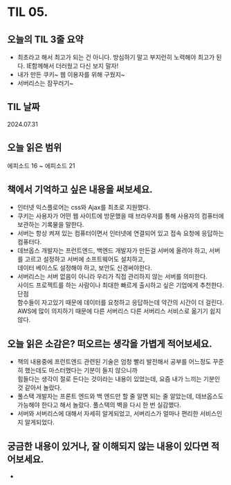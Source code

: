 # TIL 05. 


## 오늘의 TIL 3줄 요약

- 최초라고 해서 최고가 되는 건 아니다. 방심하기 말고 부지런히 노력해야 최고가 된다. IE함께해서 더러웠고 다신 보지 말자!
- 내가 만든 쿠키~ 웹 이용자를 위해 구웠지~
- 서버리스는 잠꾸러기~

## TIL 날짜

2024.07.31


## 오늘 읽은 범위

에피소드 16 ~ 에피소드 21


## 책에서 기억하고 싶은 내용을 써보세요.

- 인터넷 익스플로어는 css와 Ajax를 최초로 지원했다.
- 쿠키는 사용자가 어떤 웹 사이트에 방문했을 때 브라우저를 통해 사용자의 컴퓨터에 보관하는 기록물을 말한다.
- 서버는 항상 켜져 있는 컴퓨터이면서 인터넷에 연결되어 있고 접속 요청에 응답하는 컴퓨터다.
- 데브옵스 개발자는 프런트엔드, 백엔드 개발자가 만든걸 서버에 올려야 하고, 서버를 고르고 설정하고 서버에 소프트웨어도 설치하고,<br/>
  데이터 베이스도 설정해야 하고, 보안도 신경써야한다.
- 서버리스는 서버 없음이 아니라 우리가 직접 관리하지 않는 서버를 의미한다.<br/>
  사이드 프로젝트를 하는 사람이나 최대한 빠르게 출시하고 싶은 기업에게 추천한다.<br/>
  단점<br/>
  함수들이 자고있기 때문에 데이터를 요청하고 응답하는데 약간의 시간이 더 걸린다.<br/>
  AWS에 많이 의지하기 때문에 다른 서버리스 다른 서버리스 서비스로 옮기기 쉽지 않다.

  
  

## 오늘 읽은 소감은? 떠오르는 생각을 가볍게 적어보세요.
    
- 책의 내용중에 프런트엔드 관련된 기술은 엄청 빨리 발전해서 공부를 어느정도 꾸준히 했는데도 마스터했다는 기분이 들지 않으니까<br/>
  힘들다는 생각이 절로 든다는 것이라는 내용이 있었는데, 요즘 내가 느끼는 기분인 것 같아서 놀랐다.
- 풀스택 개발자는 프론트 엔드와 백 엔드만 할 줄 알면 되는 줄 알았는데, 데브옵스도 가능해야 한다고 해서 놀랐다. 풀스택의 벽을 다시 한 번 실감했다.
- 서버와 서버리스에 대해서 자세히 알게되었고, 서버리스가 얼마나 편리한 서비스인 지 알게되었다.


## 궁금한 내용이 있거나, 잘 이해되지 않는 내용이 있다면 적어보세요.

- 
